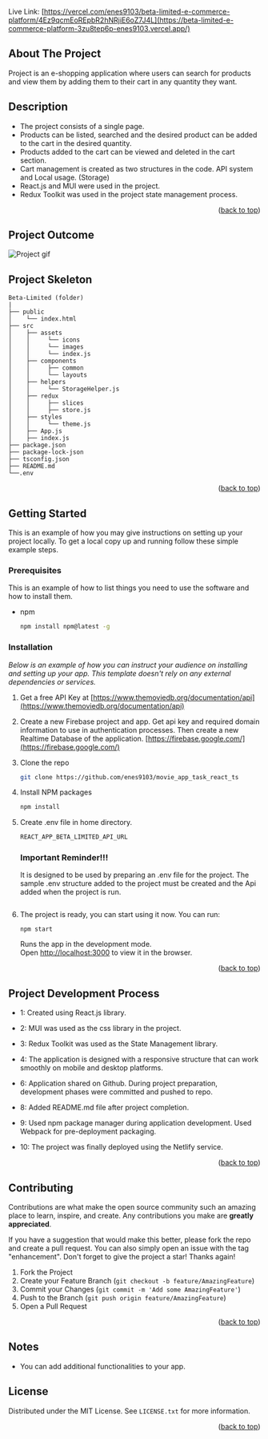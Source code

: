 Live Link: [https://vercel.com/enes9103/beta-limited-e-commerce-platform/4Ez9qcmEoREpbR2hNRjiE6oZ7J4L](https://beta-limited-e-commerce-platform-3zu8tep6p-enes9103.vercel.app/)

## About The Project

Project is an e-shopping application where users can search for products and view them by adding them to their cart in any quantity they want.

<!-- DESCRİPTİON -->

## Description

- The project consists of a single page.
- Products can be listed, searched and the desired product can be added to the cart in the desired quantity.
- Products added to the cart can be viewed and deleted in the cart section.
- Cart management is created as two structures in the code. API system and Local usage. (Storage)
- React.js and MUI were used in the project.
- Redux Toolkit was used in the project state management process.

<p align="right">(<a href="#top">back to top</a>)</p>

<!-- PROJECT OUTCOME -->

## Project Outcome

![Project gif](Animation_App.gif)

<!-- PROJECT SKELETON -->

## Project Skeleton

```
Beta-Limited (folder)
|
├── public
│    └── index.html
├── src
│    ├── assets
│    │     └── icons
│    │     └── images
│    │     └── index.js
│    ├── components
│    │     ├── common
│    │     └── layouts
│    ├── helpers
│    │     └── StorageHelper.js
│    ├── redux
│    │     ├── slices
│    │     ├── store.js
│    ├── styles
│    │     └── theme.js
│    ├── App.js
│    ├── index.js
├── package.json
├── package-lock-json
├── tsconfig.json
├── README.md
└──.env
```

<p align="right">(<a href="#top">back to top</a>)</p>

<!-- GETTING STARTED -->

## Getting Started

This is an example of how you may give instructions on setting up your project locally.
To get a local copy up and running follow these simple example steps.

### Prerequisites

This is an example of how to list things you need to use the software and how to install them.

- npm
  ```sh
  npm install npm@latest -g
  ```

### Installation

_Below is an example of how you can instruct your audience on installing and setting up your app. This template doesn't rely on any external dependencies or services._

1. Get a free API Key at [https://www.themoviedb.org/documentation/api](https://www.themoviedb.org/documentation/api)
2. Create a new Firebase project and app. Get api key and required domain information to use in authentication processes.
   Then create a new Realtime Database of the application. [https://firebase.google.com/](https://firebase.google.com/)
3. Clone the repo
   ```sh
   git clone https://github.com/enes9103/movie_app_task_react_ts
   ```
4. Install NPM packages
   ```sh
   npm install
   ```
5. Create .env file in home directory.

   ```sh
   REACT_APP_BETA_LIMITED_API_URL

   ```

   ### Important Reminder!!!

   It is designed to be used by preparing an .env file for the project.
   The sample .env structure added to the project must be created and the Api added when the project is run.

   ```

   ```

6. The project is ready, you can start using it now.
   You can run:

   `npm start`

   Runs the app in the development mode.\
   Open [http://localhost:3000](http://localhost:3000) to view it in the browser.

<p align="right">(<a href="#top">back to top</a>)</p>

<!-- DEVELOPMENT PROCESS -->

## Project Development Process

- 1: Created using React.js library.

- 2: MUI was used as the css library in the project.

- 3: Redux Toolkit was used as the State Management library.

- 4: The application is designed with a responsive structure that can work smoothly on mobile and desktop platforms.

- 6: Application shared on Github. During project preparation, development phases were committed and pushed to repo.

- 8: Added README.md file after project completion.

- 9: Used npm package manager during application development. Used Webpack for pre-deployment packaging.

- 10: The project was finally deployed using the Netlify service.

<p align="right">(<a href="#top">back to top</a>)</p>

<!-- CONTRIBUTING -->

## Contributing

Contributions are what make the open source community such an amazing place to learn, inspire, and create. Any contributions you make are **greatly appreciated**.

If you have a suggestion that would make this better, please fork the repo and create a pull request. You can also simply open an issue with the tag "enhancement".
Don't forget to give the project a star! Thanks again!

1. Fork the Project
2. Create your Feature Branch (`git checkout -b feature/AmazingFeature`)
3. Commit your Changes (`git commit -m 'Add some AmazingFeature'`)
4. Push to the Branch (`git push origin feature/AmazingFeature`)
5. Open a Pull Request

<p align="right">(<a href="#top">back to top</a>)</p>

<!-- NOTES -->

## Notes

- You can add additional functionalities to your app.

<!-- LICENSE -->

## License

Distributed under the MIT License. See `LICENSE.txt` for more information.

<p align="right">(<a href="#top">back to top</a>)</p>
